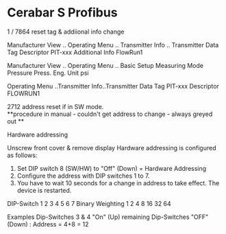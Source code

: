 # Cerabar S Profibus
1 / 7864 reset
tag & addiional info change

Manufacturer View .. Operating Menu .. Transmitter Info .. Transmitter Data
Tag Descriptor	PIT-xxx
Additional Info	FlowRun1

Manufacturer View .. Operating Menu .. Basic Setup
Measuring Mode	Pressure
Press. Eng. Unit	psi

Operating Menu ..Transmitter Info..Transmitter Data
Tag PIT-xxx
Descriptor FLOWRUN1



2712 address reset if in SW mode.  
**procedure in manual - couldn't get address to change - always greyed out **


Hardware addressing

Unscrew front cover & remove display
Hardware addressing is configured as follows:
1. Set DIP switch 8 (SW/HW) to "Off" (Down) = Hardware Addressing
2. Configure the address with DIP switches 1 to 7.
3. You have to wait 10 seconds for a change in address to take effect. The device is restarted.

DIP-Switch		1		2		3		4		5		6		7
Binary Weighting	1		2		4		8		16		32		64

Examples
Dip-Switches 3 & 4 "On" (Up) remaining Dip-Switches "OFF"(Down) : Address = 4+8 = 12


